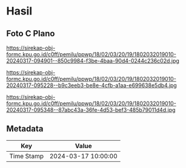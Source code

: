 # Hasil

## Foto C Plano

https://sirekap-obj-formc.kpu.go.id/c0ff/pemilu/ppwp/18/02/03/20/19/1802032019010-20240317-094901--850c9984-f3be-4baa-90d4-0244c236c02d.jpg

https://sirekap-obj-formc.kpu.go.id/c0ff/pemilu/ppwp/18/02/03/20/19/1802032019010-20240317-095228--b9c3eeb3-be8e-4cfb-a1aa-e699638e5db4.jpg

https://sirekap-obj-formc.kpu.go.id/c0ff/pemilu/ppwp/18/02/03/20/19/1802032019010-20240317-095348--87abc43a-36fe-4d53-bef3-485b79011d4d.jpg


## Metadata

| Key        | Value               |
| ---------- | ------------------- |
| Time Stamp | 2024-03-17 10:00:00 |



